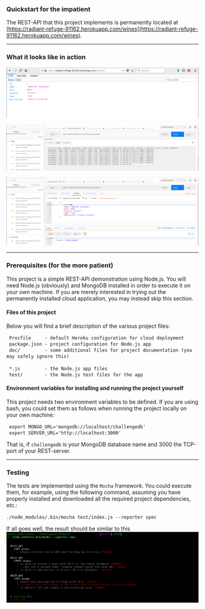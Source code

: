 ### Quickstart for the impatient
The REST-API that this project implements is permanently located at
[https://radiant-refuge-91162.herokuapp.com/wines](https://radiant-refuge-91162.herokuapp.com/wines).

***

### What it looks like in action

![In the browser](doc/browser1.png)

![In Postman](doc/postman1.png)

![In Postman](doc/postman2.png)

***

### Prerequisites (for the more patient)
This project is a simple REST-API demonstration using Node.js.  You will need Node.js (obviously) and MongoDB
installed in order to execute it on your own machine.  If you are merely interested in trying out the permanently
installed cloud application, you may instead skip this section.

#### Files of this project
Below you will find a brief description of the various project files:

     Procfile     - default Heroku configuration for cloud deployment
     package.json - project configuration for Node.js app
     doc/         - some additional files for project documentation (you may safely ignore this)
     
     *.js         - the Node.js app files
     test/        - the Node.js test files for the app

#### Environment variables for installing and running the project yourself
This project needs two environment variables to be defined. If you are using bash, you could set them
as follows when running the project locally on your own machine:

     export MONGO_URL='mongodb://localhost/challengedb'
     export SERVER_URL='http://localhost:3000'

That is, if `challengedb` is your MongoDB database name and 3000 the TCP-port of your REST-server.

***

### Testing

The tests are implemented using the `Mocha` framework.  You could execute them, for example, using
the following command, assuming you have properly installed and downloaded all the required project
dependencies, etc.:

    ./node_modules/.bin/mocha test/index.js --reporter spec

If all goes well, the result should be similar to this
![Test output](doc/test2.png)

